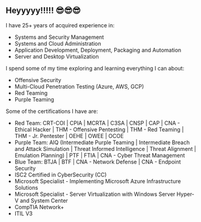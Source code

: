 ## Heyyyyy!!!!! 😎😎😎

I have 25+ years of acquired experience in:
* Systems and Security Management
* Systems and Cloud Administration
* Application Development, Deployment, Packaging and Automation
* Server and Desktop Virtualization

I spend some of my time exploring and learning everything I can about:
* Offensive Security
* Multi-Cloud Penetration Testing (Azure, AWS, GCP)
* Red Teaming
* Purple Teaming

Some of the certifications I have are:
* Red Team: CRT-COI | CPIA | MCRTA | C3SA | CNSP | CAP | CNA - Ethical Hacker | THM - Offensive Pentesting | THM - Red Teaming | THM - Jr. Pentester | OEHE | OWEE | OCOE
* Purple Team: AIQ  (Intermediate Purple Teaming | Intermediate Breach and Attack Simulation | Threat Informed Intelligence | Threat Alignment | Emulation Planning) | PTF | FTIA | CNA - Cyber Threat Management
* Blue Team: BTJA | BTF | CNA - Network Defense | CNA - Endpoint Security
* ISC2 Certified in CyberSecurity (CC)
* Microsoft Specialist - Implementing Microsoft Azure Infrastructure Solutions
* Microsoft Specialist - Server Virtualization with Windows Server Hyper-V and System Center
* CompTIA Network+
* ITIL V3

<!--
**sherwinps/sherwinps** is a ✨ _special_ ✨ repository because its `README.md` (this file) appears on your GitHub profile.

Here are some ideas to get you started:

- 🔭 I’m currently working on ...
- 🌱 I’m currently learning ...
- 👯 I’m looking to collaborate on ...
- 🤔 I’m looking for help with ...
- 💬 Ask me about ...
- 📫 How to reach me: ...
- 😄 Pronouns: ...
- ⚡ Fun fact: ...
-->
